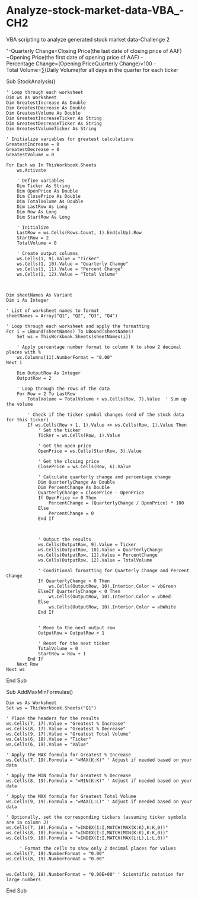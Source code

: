 # Analyze-stock-market-data-VBA_-CH2
VBA scripting to analyze generated stock market data-Challenge 2

"-Quarterly Change=Closing Price(the last date of closing price of AAF)−Opening Price(the first date of opening price of AAF)
-Percentage Change=(Opening PriceQuarterly Change​)×100
-Total Volume=∑(Daily Volume)for all days in the quarter for each ticker


Sub StockAnalysis()

    ' Loop through each worksheet
    Dim ws As Worksheet
    Dim GreatestIncrease As Double
    Dim GreatestDecrease As Double
    Dim GreatestVolume As Double
    Dim GreatestIncreaseTicker As String
    Dim GreatestDecreaseTicker As String
    Dim GreatestVolumeTicker As String

    ' Initialize variables for greatest calculations
    GreatestIncrease = 0
    GreatestDecrease = 0
    GreatestVolume = 0

    For Each ws In ThisWorkbook.Sheets
        ws.Activate
        
        ' Define variables
        Dim Ticker As String
        Dim OpenPrice As Double
        Dim ClosePrice As Double
        Dim TotalVolume As Double
        Dim LastRow As Long
        Dim Row As Long
        Dim StartRow As Long
        
        ' Initialize
        LastRow = ws.Cells(Rows.Count, 1).End(xlUp).Row
        StartRow = 2
        TotalVolume = 0
        
        ' Create output columns
        ws.Cells(1, 9).Value = "Ticker"
        ws.Cells(1, 10).Value = "Quarterly Change"
        ws.Cells(1, 11).Value = "Percent Change"
        ws.Cells(1, 12).Value = "Total Volume"
        
         

    Dim sheetNames As Variant
    Dim i As Integer

    ' List of worksheet names to format
    sheetNames = Array("Q1", "Q2", "Q3", "Q4")
    
    ' Loop through each worksheet and apply the formatting
    For i = LBound(sheetNames) To UBound(sheetNames)
        Set ws = ThisWorkbook.Sheets(sheetNames(i))
        
        ' Apply percentage number format to column K to show 2 decimal places with %
        ws.Columns(11).NumberFormat = "0.00"
    Next i
        
        Dim OutputRow As Integer
        OutputRow = 2
        
        ' Loop through the rows of the data
        For Row = 2 To LastRow
            TotalVolume = TotalVolume + ws.Cells(Row, 7).Value  ' Sum up the volume
            
            ' Check if the ticker symbol changes (end of the stock data for this ticker)
            If ws.Cells(Row + 1, 1).Value <> ws.Cells(Row, 1).Value Then
                ' Set the ticker
                Ticker = ws.Cells(Row, 1).Value
                
                ' Get the open price
                OpenPrice = ws.Cells(StartRow, 3).Value
                
                ' Get the closing price
                ClosePrice = ws.Cells(Row, 6).Value
                
                ' Calculate quarterly change and percentage change
                Dim QuarterlyChange As Double
                Dim PercentChange As Double
                QuarterlyChange = ClosePrice - OpenPrice
                If OpenPrice <> 0 Then
                    PercentChange = (QuarterlyChange / OpenPrice) * 100
                Else
                    PercentChange = 0
                End If
                
                
                
                ' Output the results
                ws.Cells(OutputRow, 9).Value = Ticker
                ws.Cells(OutputRow, 10).Value = QuarterlyChange
                ws.Cells(OutputRow, 11).Value = PercentChange
                ws.Cells(OutputRow, 12).Value = TotalVolume
                
                ' Conditional formatting for Quarterly Change and Percent Change
                If QuarterlyChange > 0 Then
                    ws.Cells(OutputRow, 10).Interior.Color = vbGreen
                ElseIf QuarterlyChange < 0 Then
                    ws.Cells(OutputRow, 10).Interior.Color = vbRed
                Else
                    ws.Cells(OutputRow, 10).Interior.Color = vbWhite
                End If
                
                          
                ' Move to the next output row
                OutputRow = OutputRow + 1
                
                ' Reset for the next ticker
                TotalVolume = 0
                StartRow = Row + 1
            End If
        Next Row
    Next ws
    
     
    
    

End Sub

Sub AddMaxMinFormulas()

    Dim ws As Worksheet
    Set ws = ThisWorkbook.Sheets("Q1")

    ' Place the headers for the results
    ws.Cells(7, 17).Value = "Greatest % Increase"
    ws.Cells(8, 17).Value = "Greatest % Decrease"
    ws.Cells(9, 17).Value = "Greatest Total Volume"
    ws.Cells(6, 18).Value = "Ticker"
    ws.Cells(6, 19).Value = "Value"
    
    ' Apply the MAX formula for Greatest % Increase
    ws.Cells(7, 19).Formula = "=MAX(K:K)" ' Adjust if needed based on your data
    
    ' Apply the MIN formula for Greatest % Decrease
    ws.Cells(8, 19).Formula = "=MIN(K:K)" ' Adjust if needed based on your data
    
    ' Apply the MAX formula for Greatest Total Volume
    ws.Cells(9, 19).Formula = "=MAX(L:L)" ' Adjust if needed based on your data

    ' Optionally, set the corresponding tickers (assuming ticker symbols are in column J)
    ws.Cells(7, 18).Formula = "=INDEX(I:I,MATCH(MAX(K:K),K:K,0))"
    ws.Cells(8, 18).Formula = "=INDEX(I:I,MATCH(MIN(K:K),K:K,0))"
    ws.Cells(9, 18).Formula = "=INDEX(I:I,MATCH(MAX(L:L),L:L,0))"
    
         ' Format the cells to show only 2 decimal places for values
    ws.Cells(7, 19).NumberFormat = "0.00"
    ws.Cells(8, 19).NumberFormat = "0.00"
     
    
    ws.Cells(9, 19).NumberFormat = "0.00E+00" ' Scientific notation for large numbers
    
    
End Sub
